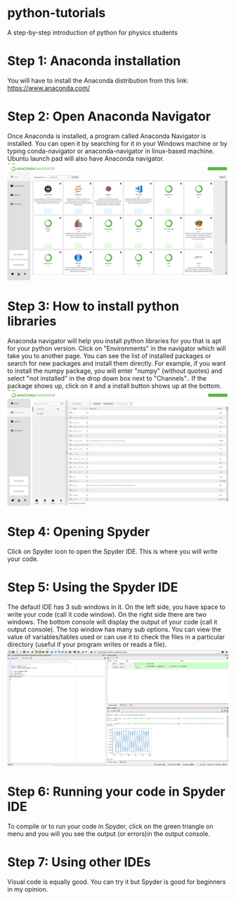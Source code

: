 # python-tutorials
 A step-by-step introduction of python for physics students
# Step 1: Anaconda installation
You will have to install the Anaconda distribution from this link: https://www.anaconda.com/
# Step 2: Open Anaconda Navigator
Once Anaconda is installed, a program called Anaconda Navigator is installed. You can open it by searching for it in your Windows machine or by typing conda-navigator or anaconda-navigator in linux-based machine. Ubuntu launch pad will also have Anaconda navigator. 
![Image description](img/nav.png)
# Step 3: How to install python libraries
Anaconda navigator will help you install python libraries for you that is apt for your python version. Click on "Environments" in the navigator which will take you to another page. You can see the list of installed packages or search for new packages and install them directly. For example, if you want to install the numpy package, you will enter "numpy" (without quotes) and select "not installed" in the drop down box next to "Channels".. If the package shows up, click on it and a install button shows up at the bottom.
![Image description](img/ins.png)
# Step 4: Opening Spyder
Click on Spyder icon to open the Spyder IDE. This is where you will write your code.
# Step 5: Using the Spyder IDE
The defautl IDE has 3 sub windows in it. On the left side, you have space to write your code (call it code window). On the right side there are two windows. The bottom console will display the output of your code (call it output console). The top window has many sub options. You can view the value of variables/tables used or can use it to check the files in a particular directory (useful if your program writes or reads a file). 
![Image description](img/spy.png)
# Step 6: Running your code in Spyder IDE
To compile or to run your code in Spyder, click on the green triangle on menu and you will you see the output (or errors)in the output console.
# Step 7: Using other IDEs
Visual code is equally good. You can try it but Spyder is good for beginners in my opinion.



